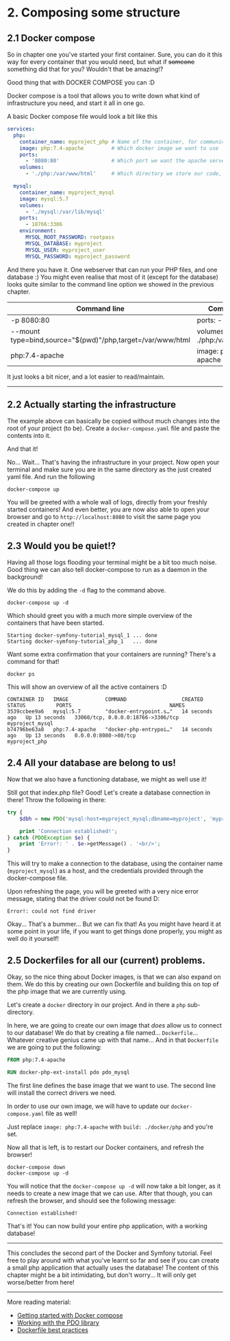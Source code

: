 # 2. Composing some structure

## 2.1 Docker compose

So in chapter one you've started your first container.
Sure, you can do it this way for every container that you would need, but what if ~~someone~~ something did that for you? 
Wouldn't that be amazing!? 

Good thing that with DOCKER COMPOSE you can :D

Docker compose is a tool that allows you to write down what kind of infrastructure you need, and start it all in one go.

A basic Docker compose file would look a bit like this

```yaml
services:
  php:
    container_name: myproject_php # Name of the container, for communication
    image: php:7.4-apache         # Which docker image we want to use
    ports:
      - '8080:80'                 # Which port we want the apache server to listen on
    volumes:
      - './php:/var/www/html'     # Which directory we store our code, and where it needs to go

  mysql:
    container_name: myproject_mysql
    image: mysql:5.7
    volumes:
      - './mysql:/var/lib/mysql'
    ports:
      - 18766:3306
    environment:
      MYSQL_ROOT_PASSWORD: rootpass
      MYSQL_DATABASE: myproject
      MYSQL_USER: myproject_user
      MYSQL_PASSWORD: myproject_password
```

And there you have it. One webserver that can run your PHP files, and one database :)
You might even realise that most of it (except for the database) looks quite similar to the command line option we showed in the previous chapter.

| Command line                                                  | Compose file                   |
| ------------------------------------------------------------- |------------------------------- |
| -p 8080:80                                                    | ports: - "8080:80"             |
| --mount type=bind,source="$(pwd)"/php,target=/var/www/html    | volumes: - ./php:/var/www/html |
| php:7.4-apache                                                | image: php:7.4-apache          |

It just looks a bit nicer, and a lot easier to read/maintain.

---

## 2.2 Actually starting the infrastructure

The example above can basically be copied without much changes into the root of your project (to be).
Create a `docker-compose.yaml` file and paste the contents into it.

And that it!

No... Wait... That's having the infrastructure in your project.
Now open your terminal and make sure you are in the same directory as the just created yaml file.
And run the following

```shell
docker-compose up
```

You will be greeted with a whole wall of logs, directly from your freshly started containers!
And even better, you are now also able to open your browser and go to `http://localhost:8080` to visit the same page you created in chapter one!!


## 2.3 Would you be quiet!?

Having all those logs flooding your terminal might be a bit too much noise.
Good thing we can also tell docker-compose to run as a daemon in the background!

We do this by adding the `-d` flag to the command above.

```shell
docker-compose up -d
```

Which should greet you with a much more simple overview of the containers that have been started.
```shell
Starting docker-symfony-tutorial_mysql_1 ... done
Starting docker-symfony-tutorial_php_1   ... done
```

Want some extra confirmation that your containers are running?
There's a command for that!

```shell
docker ps
```

This will show an overview of all the active containers :D

```shell
CONTAINER ID   IMAGE            COMMAND                  CREATED          STATUS          PORTS                                NAMES
3539ccbee9a6   mysql:5.7        "docker-entrypoint.s…"   14 seconds ago   Up 13 seconds   33060/tcp, 0.0.0.0:18766->3306/tcp   myproject_mysql
b74796be63a8   php:7.4-apache   "docker-php-entrypoi…"   14 seconds ago   Up 13 seconds   0.0.0.0:8080->80/tcp                 myproject_php
```

## 2.4 All your database are belong to us!

Now that we also have a functioning database, we might as well use it!

Still got that index.php file? Good! Let's create a database connection in there!
Throw the following in there:

```php
try {
    $dbh = new PDO('mysql:host=myproject_mysql;dbname=myproject', 'myproject_user', 'myproject_password');

    print 'Connection established!';
} catch (PDOException $e) {
    print 'Error!: ' . $e->getMessage() . '<br/>';
}
```

This will try to make a connection to the database, using the container name (`myproject_mysql`) as a host, and the credentials provided through the docker-compose file.

Upon refreshing the page, you will be greeted with a very nice error message, stating that the driver could not be found D:

```text
Error!: could not find driver
```

Okay... That's a bummer... But we can fix that!
As you might have heard it at some point in your life, if you want to get things done properly, you might as well do it yourself!

## 2.5 Dockerfiles for all our (current) problems.

Okay, so the nice thing about Docker images, is that we can also expand on them.
We do this by creating our own Dockerfile and building this on top of the php image that we are currently using.

Let's create a `docker` directory in our project.
And in there a `php` sub-directory.

In here, we are going to create our own image that _does_ allow us to connect to our database!
We do that by creating a file named... `Dockerfile`... Whatever creative genius came up with that name...
And in that `Dockerfile` we are going to put the following:

```Dockerfile
FROM php:7.4-apache

RUN docker-php-ext-install pdo pdo_mysql
```

The first line defines the base image that we want to use.
The second line will install the correct drivers we need.

In order to use our own image, we will have to update our `docker-compose.yaml` file as well!

Just replace `image: php:7.4-apache` with `build: ./docker/php` and you're set.

Now all that is left, is to restart our Docker containers, and refresh the browser!

```shell
docker-compose down
docker-compose up -d
```

You will notice that the `docker-compose up -d` will now take a bit longer, as it needs to create a new image that we can use.
After that though, you can refresh the browser, and should see the following message:

```text
Connection established!
```

That's it! You can now build your entire php application, with a working database!

---

This concludes the second part of the Docker and Symfony tutorial. Feel free to play around with what you've learnt so far and see if you can create a small php application that actually uses the database!
The content of this chapter might be a bit intimidating, but don't worry... It will only get worse/better from here!

---

More reading material:
- [Getting started with Docker compose](https://docs.docker.com/compose/gettingstarted/)
- [Working with the PDO library](https://phpdelusions.net/pdo)
- [Dockerfile best practices](https://docs.docker.com/develop/develop-images/dockerfile_best-practices/)
